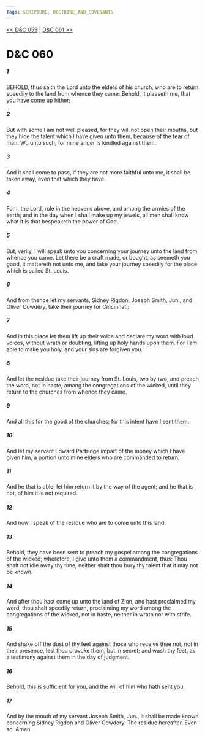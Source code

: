 ```yaml
---
Tags: SCRIPTURE, DOCTRINE_AND_COVENANTS
---
```


[<< D&C 059](DOCTRINE_AND_COVENANTS/D&C_059.md) | [D&C 061 >>](DOCTRINE_AND_COVENANTS/D&C_061.md)

# D&C 060

##### 1

BEHOLD, thus saith the Lord unto the elders of his church, who are to return speedily to the land from whence they came: Behold, it pleaseth me, that you have come up hither;

##### 2

But with some I am not well pleased, for they will not open their mouths, but they hide the talent which I have given unto them, because of the fear of man. Wo unto such, for mine anger is kindled against them.

##### 3

And it shall come to pass, if they are not more faithful unto me, it shall be taken away, even that which they have.

##### 4

For I, the Lord, rule in the heavens above, and among the armies of the earth; and in the day when I shall make up my jewels, all men shall know what it is that bespeaketh the power of God.

##### 5

But, verily, I will speak unto you concerning your journey unto the land from whence you came. Let there be a craft made, or bought, as seemeth you good, it mattereth not unto me, and take your journey speedily for the place which is called St. Louis.

##### 6

And from thence let my servants, Sidney Rigdon, Joseph Smith, Jun., and Oliver Cowdery, take their journey for Cincinnati;

##### 7

And in this place let them lift up their voice and declare my word with loud voices, without wrath or doubting, lifting up holy hands upon them. For I am able to make you holy, and your sins are forgiven you.

##### 8

And let the residue take their journey from St. Louis, two by two, and preach the word, not in haste, among the congregations of the wicked, until they return to the churches from whence they came.

##### 9

And all this for the good of the churches; for this intent have I sent them.

##### 10

And let my servant Edward Partridge impart of the money which I have given him, a portion unto mine elders who are commanded to return;

##### 11

And he that is able, let him return it by the way of the agent; and he that is not, of him it is not required.

##### 12

And now I speak of the residue who are to come unto this land.

##### 13

Behold, they have been sent to preach my gospel among the congregations of the wicked; wherefore, I give unto them a commandment, thus: Thou shalt not idle away thy time, neither shalt thou bury thy talent that it may not be known.

##### 14

And after thou hast come up unto the land of Zion, and hast proclaimed my word, thou shalt speedily return, proclaiming my word among the congregations of the wicked, not in haste, neither in wrath nor with strife.

##### 15

And shake off the dust of thy feet against those who receive thee not, not in their presence, lest thou provoke them, but in secret; and wash thy feet, as a testimony against them in the day of judgment.

##### 16

Behold, this is sufficient for you, and the will of him who hath sent you.

##### 17

And by the mouth of my servant Joseph Smith, Jun., it shall be made known concerning Sidney Rigdon and Oliver Cowdery. The residue hereafter. Even so. Amen.
